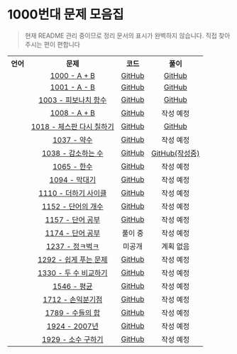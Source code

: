 1000번대 문제 모음집
===
> 현재 README 관리 중이므로 정리 문서의 표시가 완벽하지 않습니다. 직접 찾아주시는 편이 편합니다
<table>
    <tr>
        <th>언어</th>
        <th>문제</th>
        <th>코드</th>
        <th>풀이</th>
    </tr>
    <tr style="text-align:center;">
        <td><img src="https://user-images.githubusercontent.com/20770834/81207760-074fd800-9009-11ea-865c-67a093c030eb.png" width="12px"></img></td>
        <td><a href="https://noj.am/1000">1000 - A + B</a></td>
        <td><a href="https://github.com/DevYourK/Baekjoon-PS-CPP/blob/master/01000/1000.cpp">GitHub</a></td>
        <td><a href="https://github.com/DevYourK/Baekjoon-PS-CPP/blob/master/document/1000.md">GitHub</a></td>
    </tr>
    <tr style="text-align:center;">
        <td><img src="https://user-images.githubusercontent.com/20770834/81207760-074fd800-9009-11ea-865c-67a093c030eb.png" width="12px"></img></td>
        <td><a href="https://noj.am/1001">1001 - A - B</a></td>
        <td><a href="https://github.com/DevYourK/Baekjoon-PS-CPP/blob/master/01000/1001.cpp">GitHub</a></td>
        <td><a href="https://github.com/DevYourK/Baekjoon-PS-CPP/blob/master/document/1001.md">GitHub</a></td>
    </tr>
    <tr style="text-align:center;">
        <td><img src="https://user-images.githubusercontent.com/20770834/81207760-074fd800-9009-11ea-865c-67a093c030eb.png" width="12px"></img></td>
        <td><a href="https://noj.am/1003">1003 - 피보나치 함수</a></td>
        <td><a href="https://github.com/DevYourK/Baekjoon-PS-CPP/blob/master/01000/1003.cpp">GitHub</a></td>
        <td><a href="https://github.com/DevYourK/Baekjoon-PS-CPP/blob/master/document/1003.md">GitHub</a></td>
    </tr>
    <tr style="text-align:center;">
        <td><img src="https://user-images.githubusercontent.com/20770834/81207760-074fd800-9009-11ea-865c-67a093c030eb.png" width="12px"></img></td>
        <td><a href="https://noj.am/1008">1008 - A + B</a></td>
        <td><a href="https://github.com/DevYourK/Baekjoon-PS-CPP/blob/master/01000/1008.cpp">GitHub</a></td>
        <td><!--<a href="https://github.com/DevYourK/Baekjoon-PS-CPP/blob/master/document/1000.md">GitHub</a>-->작성 예정</td>
    </tr>
    <tr style="text-align:center;">
        <td><img src="https://user-images.githubusercontent.com/20770834/81207760-074fd800-9009-11ea-865c-67a093c030eb.png" width="12px"></img></td>
        <td><a href="https://noj.am/1018">1018 - 체스판 다시 칠하기</a></td>
        <td><a href="https://github.com/DevYourK/Baekjoon-PS-CPP/blob/master/01000/1018.cpp">GitHub</a></td>
        <td><a href="https://github.com/DevYourK/Baekjoon-PS-CPP/blob/master/document/1018.md">GitHub</a></td>
    </tr>
    <tr style="text-align:center;">
        <td><img src="https://user-images.githubusercontent.com/20770834/81207760-074fd800-9009-11ea-865c-67a093c030eb.png" width="12px"></img></td>
        <td><a href="https://noj.am/1037">1037 - 약수</a></td>
        <td><a href="https://github.com/DevYourK/Baekjoon-PS-CPP/blob/master/01000/1037.cpp">GitHub</a></td>
        <td><!--<a href="https://github.com/DevYourK/Baekjoon-PS-CPP/blob/master/document/1000.md">GitHub</a>-->작성 예정</td>
    </tr>
    <tr style="text-align:center;">
        <td><img src="https://user-images.githubusercontent.com/20770834/81207760-074fd800-9009-11ea-865c-67a093c030eb.png" width="12px"></img></td>
        <td><a href="https://noj.am/1037">1038 - 감소하는 수</a></td>
        <td><a href="https://github.com/DevYourK/Baekjoon-PS-CPP/blob/master/01000/1038.cpp">GitHub</a></td>
        <td><a href="https://github.com/DevYourK/Baekjoon-PS-CPP/blob/master/document/1038.md">GitHub(작성중)</a></td>
    </tr>
    <tr style="text-align:center;">
        <td><img src="https://user-images.githubusercontent.com/20770834/81207760-074fd800-9009-11ea-865c-67a093c030eb.png" width="12px"></img></td>
        <td><a href="https://noj.am/1065">1065 - 한수</a></td>
        <td><a href="https://github.com/DevYourK/Baekjoon-PS-CPP/blob/master/01000/1065.cpp">GitHub</a></td>
        <td><!--<a href="https://github.com/DevYourK/Baekjoon-PS-CPP/blob/master/document/1000.md">GitHub</a>-->작성 예정</td>
    </tr>
    <tr style="text-align:center;">
        <td><img src="https://user-images.githubusercontent.com/20770834/81207760-074fd800-9009-11ea-865c-67a093c030eb.png" width="12px"></img></td>
        <td><a href="https://noj.am/1094">1094 - 막대기</a></td>
        <td><a href="https://github.com/DevYourK/Baekjoon-PS-CPP/blob/master/01000/1094.cpp">GitHub</a></td>
        <td><!--<a href="https://github.com/DevYourK/Baekjoon-PS-CPP/blob/master/document/1000.md">GitHub</a>-->작성 예정</td>
    </tr>
    <tr style="text-align:center;">
        <td><img src="https://user-images.githubusercontent.com/20770834/81207760-074fd800-9009-11ea-865c-67a093c030eb.png" width="12px"></img></td>
        <td><a href="https://noj.am/1110">1110 - 더하기 사이클</a></td>
        <td><a href="https://github.com/DevYourK/Baekjoon-PS-CPP/blob/master/01000/1110.cpp">GitHub</a></td>
        <td><!--<a href="https://github.com/DevYourK/Baekjoon-PS-CPP/blob/master/document/1000.md">GitHub</a>-->작성 예정</td>
    </tr>
    <tr style="text-align:center;">
        <td><img src="https://user-images.githubusercontent.com/20770834/81207760-074fd800-9009-11ea-865c-67a093c030eb.png" width="12px"></img></td>
        <td><a href="https://noj.am/1152">1152 - 단어의 개수</a></td>
        <td><a href="https://github.com/DevYourK/Baekjoon-PS-CPP/blob/master/01000/1152.cpp">GitHub</a></td>
        <td><!--<a href="https://github.com/DevYourK/Baekjoon-PS-CPP/blob/master/document/1000.md">GitHub</a>-->작성 예정</td>
    </tr>
    <tr style="text-align:center;">
        <td><img src="https://user-images.githubusercontent.com/20770834/81207760-074fd800-9009-11ea-865c-67a093c030eb.png" width="12px"></img></td>
        <td><a href="https://noj.am/1157">1157 - 단어 공부</a></td>
        <td><a href="https://github.com/DevYourK/Baekjoon-PS-CPP/blob/master/01000/1157.cpp">GitHub</a></td>
        <td><!--<a href="https://github.com/DevYourK/Baekjoon-PS-CPP/blob/master/document/1000.md">GitHub</a>-->작성 예정</td>
    </tr>
    <tr style="text-align:center;">
        <td><img src="https://user-images.githubusercontent.com/20770834/81207760-074fd800-9009-11ea-865c-67a093c030eb.png" width="12px"></img></td>
        <td><a href="https://noj.am/1174">1174 - 단어 공부</a></td>
        <td><!--<a href="https://github.com/DevYourK/Baekjoon-PS-CPP/blob/master/01000/1174.cpp">-->풀이 중</a></td>
        <td><!--<a href="https://github.com/DevYourK/Baekjoon-PS-CPP/blob/master/document/1157.md">GitHub</a>-->작성 예정</td>
    </tr>
    <tr style="text-align:center;">
        <td><img src="https://user-images.githubusercontent.com/20770834/81207760-074fd800-9009-11ea-865c-67a093c030eb.png" width="12px"></img></td>
        <td><a href="https://noj.am/1237">1237 - 정ㅋ벅ㅋ</a></td>
        <td>미공개</td>
        <td>계획 없음</td>
    </tr>
    <tr style="text-align:center;">
        <td><img src="https://user-images.githubusercontent.com/20770834/81207760-074fd800-9009-11ea-865c-67a093c030eb.png" width="12px"></img></td>
        <td><a href="https://noj.am/1292">1292 - 쉽게 푸는 문제</a></td>
        <td><a href="https://github.com/DevYourK/Baekjoon-PS-CPP/blob/master/01000/1292.cpp">GitHub</a></td>
        <td><!--<a href="https://github.com/DevYourK/Baekjoon-PS-CPP/blob/master/document/1000.md">GitHub</a>-->작성 예정</td>
    </tr>
    <tr style="text-align:center;">
        <td><img src="https://user-images.githubusercontent.com/20770834/81207760-074fd800-9009-11ea-865c-67a093c030eb.png" width="12px"></img></td>
        <td><a href="https://noj.am/1330">1330 - 두 수 비교하기</a></td>
        <td><a href="https://github.com/DevYourK/Baekjoon-PS-CPP/blob/master/01000/1330.cpp">GitHub</a></td>
        <td><!--<a href="https://github.com/DevYourK/Baekjoon-PS-CPP/blob/master/document/1000.md">GitHub</a>-->작성 예정</td>
    </tr>
    <tr style="text-align:center;">
        <td><img src="https://user-images.githubusercontent.com/20770834/81207760-074fd800-9009-11ea-865c-67a093c030eb.png" width="12px"></img></td>
        <td><a href="https://noj.am/1546">1546 - 평균</a></td>
        <td><a href="https://github.com/DevYourK/Baekjoon-PS-CPP/blob/master/01000/1546.cpp">GitHub</a></td>
        <td><!--<a href="https://github.com/DevYourK/Baekjoon-PS-CPP/blob/master/document/1000.md">GitHub</a>-->작성 예정</td>
    </tr>
    <tr style="text-align:center;">
        <td><img src="https://user-images.githubusercontent.com/20770834/81207760-074fd800-9009-11ea-865c-67a093c030eb.png" width="12px"></img></td>
        <td><a href="https://noj.am/1712">1712 - 손익분기점</a></td>
        <td><a href="https://github.com/DevYourK/Baekjoon-PS-CPP/blob/master/01000/1712.cpp">GitHub</a></td>
        <td><!--<a href="https://github.com/DevYourK/Baekjoon-PS-CPP/blob/master/document/1000.md">GitHub</a>-->작성 예정</td>
    </tr>
    <tr style="text-align:center;">
        <td><img src="https://user-images.githubusercontent.com/20770834/81207760-074fd800-9009-11ea-865c-67a093c030eb.png" width="12px"></img></td>
        <td><a href="https://noj.am/1789">1789 - 수들의 합</a></td>
        <td><a href="https://github.com/DevYourK/Baekjoon-PS-CPP/blob/master/01000/1789.cpp">GitHub</a></td>
        <td><!--<a href="https://github.com/DevYourK/Baekjoon-PS-CPP/blob/master/document/1000.md">GitHub</a>-->작성 예정</td>
    </tr>
    <tr style="text-align:center;">
        <td><img src="https://user-images.githubusercontent.com/20770834/81207760-074fd800-9009-11ea-865c-67a093c030eb.png" width="12px"></img></td>
        <td><a href="https://noj.am/1924">1924 - 2007년</a></td>
        <td><a href="https://github.com/DevYourK/Baekjoon-PS-CPP/blob/master/01000/1924.cpp">GitHub</a></td>
        <td><!--<a href="https://github.com/DevYourK/Baekjoon-PS-CPP/blob/master/document/1000.md">GitHub</a>-->작성 예정</td>
    </tr>
    <tr style="text-align:center;">
        <td><img src="https://user-images.githubusercontent.com/20770834/81207760-074fd800-9009-11ea-865c-67a093c030eb.png" width="12px"></img></td>
        <td><a href="https://noj.am/1929">1929 - 소수 구하기</a></td>
        <td><a href="https://github.com/DevYourK/Baekjoon-PS-CPP/blob/master/01000/1929.cpp">GitHub</a></td>
        <td><!--<a href="https://github.com/DevYourK/Baekjoon-PS-CPP/blob/master/document/1000.md">GitHub</a>-->작성 예정</td>
    </tr>
</table>
